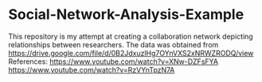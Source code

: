 # Social-Network-Analysis-Example

This repository is my attempt at creating a collaboration network depicting relationships between researchers. The data was obtained from https://drive.google.com/file/d/0B2JdxuzlHg7OYnVXS2xNRWZRODQ/view
References: https://www.youtube.com/watch?v=XNw-DZFsFYA
            https://www.youtube.com/watch?v=RzVYnTpzN7A
